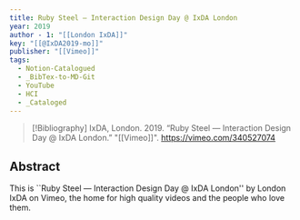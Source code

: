 ```yaml
---
title: Ruby Steel — Interaction Design Day @ IxDA London
year: 2019
author - 1: "[[London IxDA]]"
key: "[[@IxDA2019-mo]]"
publisher: "[[Vimeo]]"
tags:
  - Notion-Catalogued
  - _BibTex-to-MD-Git
  - YouTube
  - HCI
  - _Cataloged
---
```


> [!Bibliography]
> IxDA, London. 2019. “Ruby Steel — Interaction Design Day @ IxDA London.” "[[Vimeo]]". https://vimeo.com/340527074

## Abstract
This is ``Ruby Steel — Interaction Design Day @ IxDA London'' by London IxDA on Vimeo, the home for high quality videos and the people who love them.